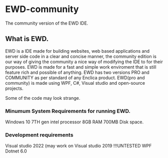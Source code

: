 # EWD-community
The community version of the EWD IDE.


## What is EWD.
EWD is a IDE made for building websites, web based applications and server side code in a clear and concise manner, the community edition is our way of giving the community a nice way of modifying the IDE to for their purposes. EWD is made for a fast and simple work enviroment that is still feature rich and possible of anything.
EWD has two versions PRO and COMMUNITY as per standard of any Enclica product.
EWD(pro and community) is made using WPF, C#, Visual studio and open-source projects.


Some of the code may look strange.

### Minumum System Requirements for running EWD.

Windows 10
7TH gen intel processor
8GB RAM
700MB Disk space.

### Development requirements
Visual studio 2022 (may work on Visual studio 2019 !!!UNTESTED
WPF
Dotnet 6.0
